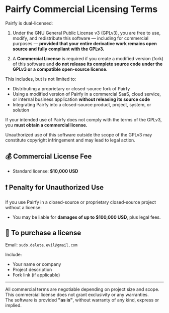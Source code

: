 # Pairfy Commercial Licensing Terms

Pairfy is dual-licensed:

1. Under the GNU General Public License v3 (GPLv3), you are free to use, modify, and redistribute this software — including for commercial purposes — **provided that your entire derivative work remains open source and fully compliant with the GPLv3.**

2. A **Commercial License** is required if you create a modified version (fork) of this software and **do not release its complete source code under the GPLv3 or a compatible open-source license.**

This includes, but is not limited to:

- Distributing a proprietary or closed-source fork of Pairfy
- Using a modified version of Pairfy in a commercial SaaS, cloud service, or internal business application **without releasing its source code**
- Integrating Pairfy into a closed-source product, project, system, or solution

If your intended use of Pairfy does not comply with the terms of the GPLv3, you **must obtain a commercial license.**

Unauthorized use of this software outside the scope of the GPLv3 may constitute copyright infringement and may lead to legal action.

## 💰 Commercial License Fee

- Standard license: **$10,000 USD**

## ❗ Penalty for Unauthorized Use

If you use Pairfy in a closed-source or proprietary closed-source project without a license:

- You may be liable for **damages of up to $100,000 USD**, plus legal fees.

## 📩 To purchase a license

Email: `sudo.delete.evil@gmail.com`

Include:
- Your name or company
- Project description
- Fork link (if applicable)

---

All commercial terms are negotiable depending on project size and scope.
This commercial license does not grant exclusivity or any warranties.  
The software is provided **"as is"**, without warranty of any kind, express or implied.

